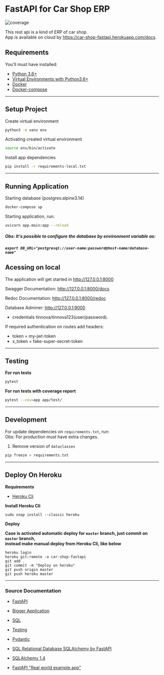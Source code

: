 # FastAPI for Car Shop ERP

![coverage](https://img.shields.io/badge/coverage-93%25-darkgreen)  

This rest api is a kind of ERP of car shop.  
App is available on cloud by https://car-shop-fastapi.herokuapp.com/docs.

## Requirements
You'll must have installed:
- [Python 3.6+](https://www.python.org/downloads/)
- [Virtual Environments with Python3.6+](https://docs.python.org/3/tutorial/venv.html)
- [Docker](https://docs.docker.com/engine/install/)
- [Docker-compose](https://docs.docker.com/compose/install/)
___
## Setup Project

Create virtual environment
```bash
python3 -m venv env
```

Activating created virtual environment
```bash
source env/bin/activate 
```
Install app dependencies
```bash
pip install -r requirements-local.txt 
```
___
## Running Application

Starting database (postgres:alpine3.14)
```bash
docker-compose up
```

Starting application, run:
```bash
uvicorn app.main:app --reload
```

##### Obs: It's possible to configure the database by environment variable as:
##### `export DB_URL="postgresql://user-name:password@host-name/database-name"`  


## Acessing on local
The application will get started in http://127.0.0.1:8000  

Swagger Documentation: http://127.0.0.1:8000/docs

Redoc Documentation: http://127.0.0.1:8000/redoc

Database Adminer: http://127.0.0.1:9000
- credentials tinnova/tinnova123(user/password).

If required authentication on routes add headers:
- token = my-jwt-token
- x_token = fake-super-secret-token
___
## Testing

__For run tests__  
```bash
pytest
```

__For run tests with coverage report__  
```bash
pytest --cov=app app/test/
```
___
## Development

For update dependencies on `requirements.txt`, run:  
Obs: For production must have extra changes.
1. Remove version of `dataclasses`

```bash
pip freeze > requirements.txt
```
___
## Deploy On Heroku

__Requirements__  

- [Heroku Cli](https://devcenter.heroku.com/articles/heroku-cli)

__Install Heroku Cli__  
```
sudo snap install --classic heroku
```

__Deploy__

**Case is activated automatic deploy for `master` branch, just commit on `master` branch,  
instead make manual deploy from Heroku Cli, like below**  
```
heroku login
heroku git:remote -a car-shop-fastapi
git add .
git commit -m "Deploy on heroku"
git push origin master
git push heroku master
```
 ___

### Source Documentation
- [FastAPI](https://fastapi.tiangolo.com/)

- [Bigger Application](https://fastapi.tiangolo.com/tutorial/bigger-applications/)

- [SQL](https://fastapi.tiangolo.com/tutorial/sql-databases/)

- [Testing](https://fastapi.tiangolo.com/tutorial/testing/)  

- [Pydantic](https://pydantic-docs.helpmanual.io/)  

- [SQL Relational Database SQLAlchemy by FastAPI](https://fastapi.tiangolo.com/tutorial/sql-databases/?h=databa#sql-relational-databases)

- [SQLAlchemy 1.4](https://docs.sqlalchemy.org/en/14/tutorial/engine.html)  

- [FastAPI "Real world example app"](https://github.com/nsidnev/fastapi-realworld-example-app)  

